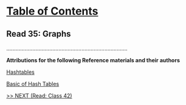 # [Table of Contents](https://wondwosentsige.github.io/code-401-reading-notes/Home)

## Read 35: Graphs




...............................................................................

__Attributions for the following Reference materials and their authors__

[Hashtables](https://codefellows.github.io/common_curriculum/data_structures_and_algorithms/Code_401/class-30/resources/Hashtables.html)

[Basic of Hash Tables](https://www.hackerearth.com/practice/data-structures/hash-tables/basics-of-hash-tables/tutorial/)

[>> NEXT (Read: Class 42)](https://wondwosentsige.github.io/code-401-reading-note/class-42)